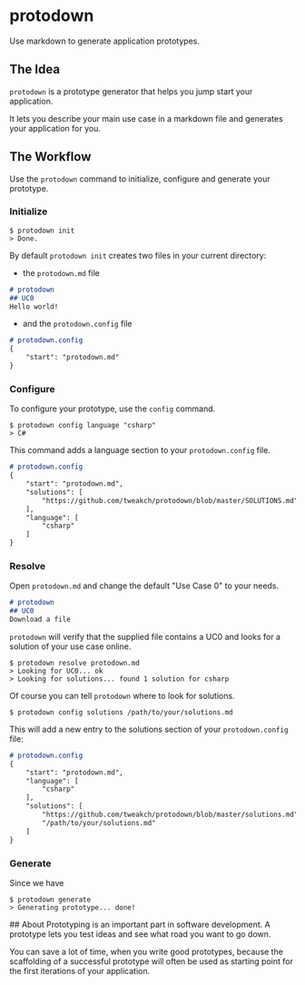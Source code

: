 # protodown
Use markdown to generate application prototypes.

## The Idea
`protodown` is a prototype generator that helps you jump start your application.

It lets you describe your main use case in a markdown file and generates your application for you.

## The Workflow
Use the `protodown` command to initialize, configure and generate your prototype.

### Initialize
```shell
$ protodown init
> Done.
```
By default `protodown init` creates two files in your current directory:
- the `protodown.md` file
```markdown
# protodown
## UC0
Hello world!
```
- and the `protodown.config` file
```markdown
# protodown.config
{
    "start": "protodown.md"
}
```

### Configure
To configure your prototype, use the `config` command.

```shell
$ protodown config language "csharp"
> C#
```

This command adds a language section to your `protodown.config` file.
```markdown
# protodown.config
{
    "start": "protodown.md",
    "solutions": [
        "https://github.com/tweakch/protodown/blob/master/SOLUTIONS.md",
    ],
    "language": [
        "csharp"
    ]
}
```

### Resolve
Open `protodown.md` and change the default "Use Case 0" to your needs.  

```markdown
# protodown
## UC0
Download a file
```

`protodown` will verify that the supplied file contains a UC0 and looks for a solution of your use case online.
```shell
$ protodown resolve protodown.md
> Looking for UC0... ok
> Looking for solutions... found 1 solution for csharp
```

Of course you can tell `protodown` where to look for solutions.
```shell
$ protodown config solutions /path/to/your/solutions.md
```

This will add a new entry to the solutions section of your `protodown.config` file:
```markdown
# protodown.config
{
    "start": "protodown.md",
    "language": [
        "csharp"
    ],
    "solutions": [
        "https://github.com/tweakch/protodown/blob/master/solutions.md",
        "/path/to/your/solutions.md"
    ]
}
```
### Generate
Since we have
```shell
$ protodown generate
> Generating prototype... done!
```

## About
Prototyping is an important part in software development. A prototype lets you test ideas and see what road you want to go down.

You can save a lot of time, when you write good prototypes, because the scaffolding of a successful prototype will often be used as starting point for the first iterations of your application.
